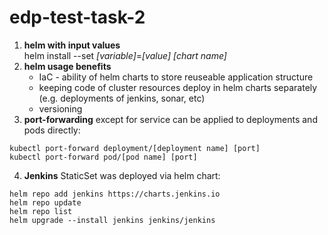 # edp-test-task-2
1) <b>helm with input values</b><br>
    helm install --set *[variable]*=*[value]* *[chart name]*<br>
2) <b>helm usage benefits</b><br>
    - IaC - ability of helm charts to store reuseable application structure
    - keeping code of cluster resources deploy in helm charts separately (e.g. deployments of jenkins, sonar, etc)
    - versioning
3) <b>port-forwarding</b> except for service can be applied to deployments and pods directly:<br>
```aidl
kubectl port-forward deployment/[deployment name] [port]
kubectl port-forward pod/[pod name] [port]
```
4) <b>Jenkins</b> StaticSet was deployed via helm chart:
```aidl
helm repo add jenkins https://charts.jenkins.io
helm repo update
helm repo list
helm upgrade --install jenkins jenkins/jenkins
```